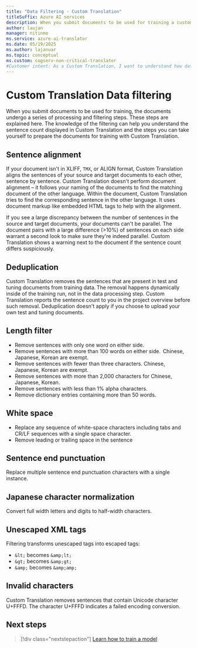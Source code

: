 ```yaml
---
title: "Data Filtering - Custom Translation"
titleSuffix: Azure AI services
description: When you submit documents to be used for training a custom system, the documents undergo a series of processing and filtering steps.
author: laujan
manager: nitinme
ms.service: azure-ai-translator
ms.date: 05/19/2025
ms.author: lajanuar
ms.topic: conceptual
ms.custom: cogserv-non-critical-translator
#Customer intent: As a Custom Translation, I want to understand how data is filtered before training a model.
---
```


# Custom Translation Data filtering

When you submit documents to be used for training, the documents undergo a series of processing and filtering steps. These steps are explained here. The knowledge of the filtering can help you understand the sentence count displayed in Custom Translation and the steps you can take yourself to prepare the documents for training with Custom Translation.

## Sentence alignment

If your document isn't in XLIFF, `TMX`, or ALIGN format, Custom Translation aligns the sentences of your source and target documents to each other, sentence by sentence. Custom Translation doesn't perform document alignment – it follows your naming of the documents to find the matching document of the other language. Within the document, Custom Translation tries to find the corresponding sentence in the other language. It uses document markup like embedded HTML tags to help with the alignment.

If you see a large discrepancy between the number of sentences in the source and target documents, your documents can't be parallel. The document pairs with a large difference (>10%) of sentences on each side warrant a second look to make sure they're indeed parallel. Custom Translation shows a warning next to the document if the sentence count differs suspiciously.

## Deduplication

Custom Translation removes the sentences that are present in test and tuning documents from training data. The removal happens dynamically inside of the training run, not in the data processing step. Custom Translation reports the sentence count to you in the project overview before such removal. Deduplication doesn't apply if you choose to upload your own test and tuning documents.

## Length filter

* Remove sentences with only one word on either side.
* Remove sentences with more than 100 words on either side.  Chinese, Japanese, Korean are exempt.
* Remove sentences with fewer than three characters. Chinese, Japanese, Korean are exempt.
* Remove sentences with more than 2,000 characters for Chinese, Japanese, Korean.
* Remove sentences with less than 1% alpha characters.
* Remove dictionary entries containing more than 50 words.

## White space

* Replace any sequence of white-space characters including tabs and CR/LF sequences with a single space character.
* Remove leading or trailing space in the sentence

## Sentence end punctuation

Replace multiple sentence end punctuation characters with a single instance.

## Japanese character normalization

Convert full width letters and digits to half-width characters.

## Unescaped XML tags

Filtering transforms unescaped tags into escaped tags:
* `&lt;` becomes `&amp;lt;`
* `&gt;` becomes `&amp;gt;`
* `&amp;` becomes `&amp;amp;`

## Invalid characters

Custom Translation removes sentences that contain Unicode character U+FFFD. The character U+FFFD indicates a failed encoding conversion.

## Next steps

> [!div class="nextstepaction"]
> [Learn how to train a model](../how-to-custom-translation-train-model.md)
